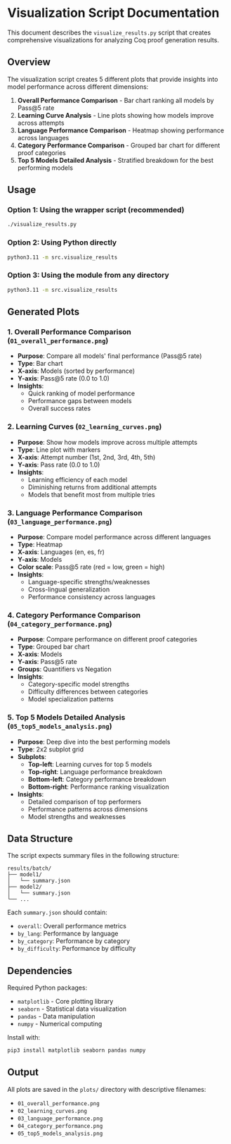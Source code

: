 # Visualization Script Documentation

This document describes the `visualize_results.py` script that creates comprehensive visualizations for analyzing Coq proof generation results.

## Overview

The visualization script creates 5 different plots that provide insights into model performance across different dimensions:

1. **Overall Performance Comparison** - Bar chart ranking all models by Pass@5 rate
2. **Learning Curve Analysis** - Line plots showing how models improve across attempts
3. **Language Performance Comparison** - Heatmap showing performance across languages
4. **Category Performance Comparison** - Grouped bar chart for different proof categories
5. **Top 5 Models Detailed Analysis** - Stratified breakdown for the best performing models

## Usage

### Option 1: Using the wrapper script (recommended)
```bash
./visualize_results.py
```

### Option 2: Using Python directly
```bash
python3.11 -m src.visualize_results
```

### Option 3: Using the module from any directory
```bash
python3.11 -m src.visualize_results
```

## Generated Plots

### 1. Overall Performance Comparison (`01_overall_performance.png`)
- **Purpose**: Compare all models' final performance (Pass@5 rate)
- **Type**: Bar chart
- **X-axis**: Models (sorted by performance)
- **Y-axis**: Pass@5 rate (0.0 to 1.0)
- **Insights**: 
  - Quick ranking of model performance
  - Performance gaps between models
  - Overall success rates

### 2. Learning Curves (`02_learning_curves.png`)
- **Purpose**: Show how models improve across multiple attempts
- **Type**: Line plot with markers
- **X-axis**: Attempt number (1st, 2nd, 3rd, 4th, 5th)
- **Y-axis**: Pass rate (0.0 to 1.0)
- **Insights**:
  - Learning efficiency of each model
  - Diminishing returns from additional attempts
  - Models that benefit most from multiple tries

### 3. Language Performance Comparison (`03_language_performance.png`)
- **Purpose**: Compare model performance across different languages
- **Type**: Heatmap
- **X-axis**: Languages (en, es, fr)
- **Y-axis**: Models
- **Color scale**: Pass@5 rate (red = low, green = high)
- **Insights**:
  - Language-specific strengths/weaknesses
  - Cross-lingual generalization
  - Performance consistency across languages

### 4. Category Performance Comparison (`04_category_performance.png`)
- **Purpose**: Compare performance on different proof categories
- **Type**: Grouped bar chart
- **X-axis**: Models
- **Y-axis**: Pass@5 rate
- **Groups**: Quantifiers vs Negation
- **Insights**:
  - Category-specific model strengths
  - Difficulty differences between categories
  - Model specialization patterns

### 5. Top 5 Models Detailed Analysis (`05_top5_models_analysis.png`)
- **Purpose**: Deep dive into the best performing models
- **Type**: 2x2 subplot grid
- **Subplots**:
  - **Top-left**: Learning curves for top 5 models
  - **Top-right**: Language performance breakdown
  - **Bottom-left**: Category performance breakdown
  - **Bottom-right**: Performance ranking visualization
- **Insights**:
  - Detailed comparison of top performers
  - Performance patterns across dimensions
  - Model strengths and weaknesses

## Data Structure

The script expects summary files in the following structure:
```
results/batch/
├── model1/
│   └── summary.json
├── model2/
│   └── summary.json
└── ...
```

Each `summary.json` should contain:
- `overall`: Overall performance metrics
- `by_lang`: Performance by language
- `by_category`: Performance by category
- `by_difficulty`: Performance by difficulty

## Dependencies

Required Python packages:
- `matplotlib` - Core plotting library
- `seaborn` - Statistical data visualization
- `pandas` - Data manipulation
- `numpy` - Numerical computing

Install with:
```bash
pip3 install matplotlib seaborn pandas numpy
```

## Output

All plots are saved in the `plots/` directory with descriptive filenames:
- `01_overall_performance.png`
- `02_learning_curves.png`
- `03_language_performance.png`
- `04_category_performance.png`
- `05_top5_models_analysis.png`
